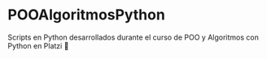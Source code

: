 # POOAlgoritmosPython
Scripts en Python desarrollados durante el curso de POO y Algoritmos con Python en Platzi 💚
